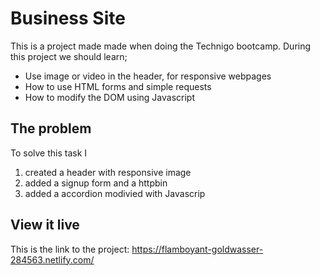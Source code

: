 # Business Site

This is a project made made when doing the Technigo bootcamp. During this project we should learn;
- Use image or video in the header, for responsive webpages
- How to use HTML forms and simple requests
- How to modify the DOM using Javascript

## The problem
To solve this task I 
1. created a header with responsive image
2. added a signup form and a httpbin
3. added a accordion modivied with Javascrip

## View it live
This is the link to the project:
https://flamboyant-goldwasser-284563.netlify.com/
